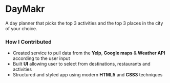 # DayMakr

A day planner that picks the top 3 activities and the top 3 places in the city of your choice.

### How I Contributed
- Created service to pull data from the **Yelp**, **Google maps** & **Weather API** according to the user input
- Built **UI** allowing user to select from destinations, restaurants and activities
- Structured and styled app using modern **HTML5** and **CSS3** techniques

